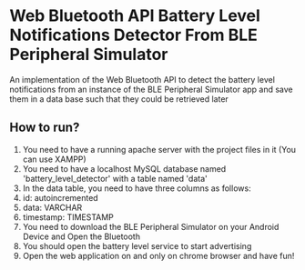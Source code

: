 # Web Bluetooth API Battery Level Notifications Detector From BLE Peripheral Simulator

An implementation of the Web Bluetooth API to detect the battery level notifications from an instance of the BLE Peripheral Simulator app and save them in a data base such that they could be retrieved later

## How to run?

1. You need to have a running apache server with the project files in it (You can use XAMPP)
2. You need to have a localhost MySQL database named 'battery_level_detector' with a table named 'data'
3. In the data table, you need to have three columns as follows:
1. id: autoincremented
2. data: VARCHAR
3. timestamp: TIMESTAMP
4. You need to download the BLE Peripheral Simulator on your Android Device and Open the Bluetooth
5. You should open the battery level service to start advertising
6. Open the web application on and only on chrome browser and have fun!
